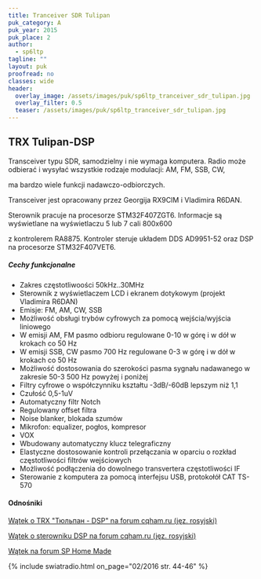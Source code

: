 ```yaml
---
title: Tranceiver SDR Tulipan
puk_category: A
puk_year: 2015
puk_place: 2
author: 
  - sp6ltp
tagline: ""
layout: puk
proofread: no
classes: wide
header:
  overlay_image: /assets/images/puk/sp6ltp_tranceiver_sdr_tulipan.jpg
  overlay_filter: 0.5
  teaser: /assets/images/puk/sp6ltp_tranceiver_sdr_tulipan.jpg
---
```






 







TRX Tulipan-DSP
---------------





 Transceiver typu SDR, samodzielny i nie wymaga komputera. Radio może odbierać i wysyłać wszystkie rodzaje modulacji: AM, FM, SSB, CW,

 ma bardzo wiele funkcji nadawczo-odbiorczych.

 Transceiver jest opracowany przez Georgija RX9CIM i Vladimira R6DAN.

 Sterownik pracuje na procesorze STM32F407ZGT6. Informacje są wyświetlane na wyświetlaczu 5 lub 7 cali 800x600

 z kontrolerem RA8875. Kontroler steruje układem DDS AD9951-52 oraz DSP na procesorze STM32F407VET6.




##### Cechy funkcjonalne




* Zakres częstotliwoości 50kHz..30MHz
* Sterownik z wyświetlaczem LCD i ekranem dotykowym (projekt Vladimira R6DAN)
* Emisje: FM, AM, CW, SSB
* Możliwość obsługi trybów cyfrowych za pomocą wejścia/wyjścia liniowego
* W emisji AM, FM pasmo odbioru regulowane 0-10 w górę i w dół w krokach co 50 Hz
* W emisji SSB, CW pasmo 700 Hz regulowane 0-3 w górę i w dół w krokach co 50 Hz
* Możliwość dostosowania do szerokości pasma sygnału nadawanego w zakresie 50-3 500 Hz powyżej i poniżej
* Filtry cyfrowe o współczynniku kształtu -3dB/-60dB lepszym niż 1,1
* Czułość 0,5-1uV
* Automatyczny filtr Notch
* Regulowany offset filtra
* Noise blanker, blokada szumów
* Mikrofon: equalizer, pogłos, kompresor
* VOX
* Wbudowany automatyczny klucz telegraficzny
* Elastyczne dostosowanie kontroli przełączania w oparciu o rozkład częstotliwości filtrów wejściowych
* Możliwość podłączenia do dowolnego transvertera częstotliwości IF
* Sterowanie z komputera za pomocą interfejsu USB, protokołół CAT TS-570







#### Odnośniki

[Wątek o TRX "Тюльпан - DSP" na forum cqham.ru (jęz. rosyjski)](http://www.cqham.ru/forum/showthread.php?25824)

[Wątek o sterowniku DSP na forum cqham.ru (jęz. rosyjski)](http://www.cqham.ru/forum/showthread.php?28975)

[Wątek na forum SP Home Made](http://sp-hm.pl/thread-2339.html)

{% include swiatradio.html on_page="02/2016 str. 44-46" %}





 





 


